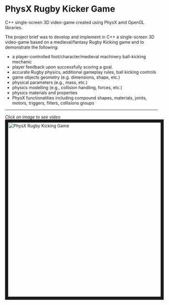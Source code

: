 # PhysX Rugby Kicker Game

C++ single-screen 3D video-game created using PhysX amd OpenGL libraries.

The project brief was to develop and implement in C++ a single-screen 3D video-game based on a medieval/fantasy Rugby Kicking game and to demonstrate the following:

- a player-controlled foot/character/medieval machinery ball-kicking mechanic
- player feedback upon successfully scoring a goal.
- accurate Rugby physics, additional gameplay rules, ball kicking controls
- game objects geometry (e.g. dimensions, shape, etc.)
- physical parameters (e.g., mass, etc.)
- physics modelling (e.g., collision handling, forces, etc.)
- physics materials and properties
- PhysX functionalities including compound shapes, materials, joints, motors, triggers, filters, collisions groups

___
*Click on image to see video*
<a href="https://www.youtube.com/watch?v=Pxtn1q6JNIk" target="_blank"><img src="https://img.youtube.com/vi/Pxtn1q6JNIk/maxresdefault.jpg" 
alt="PhysX Rugby Kicking Game" width="1023" height="575" border="10" /></a>
